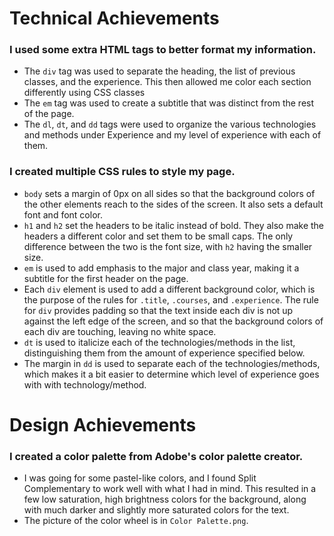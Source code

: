 # Technical Achievements

### I used some extra HTML tags to better format my information.
- The `div` tag was used to separate the heading, the list of previous classes, and the
experience. This then allowed me color each section differently using CSS classes
- The `em` tag was used to create a subtitle that was distinct from the rest of the page.
- The `dl`, `dt`, and `dd` tags were used to organize the various technologies and methods
under Experience and my level of experience with each of them.

### I created multiple CSS rules to style my page.
- `body` sets a margin of 0px on all sides so that the background colors
of the other elements reach to the sides of the screen. It also sets a default font and 
font color.
- `h1` and `h2` set the headers to be italic instead of bold. They also make the headers
a different color and set them to be small caps. The only difference between the two
is the font size, with `h2` having the smaller size.
- `em` is used to add emphasis to the major and class year, making it a subtitle for the
first header on the page.
- Each `div` element is used to add a different background color, which is the purpose of
the rules for `.title`, `.courses`, and `.experience`. The rule for `div` provides padding
so that the text inside each div is not up against the left edge of the screen, and so that
the background colors of each div are touching, leaving no white space.
- `dt` is used to italicize each of the technologies/methods in the list, distinguishing them
from the amount of experience specified below.
- The margin in `dd` is used to separate each of the technologies/methods, which makes it a
bit easier to determine which level of experience goes with with technology/method.

# Design Achievements
### I created a color palette from Adobe's color palette creator.
- I was going for some pastel-like colors, and I found Split Complementary to work well
with what I had in mind. This resulted in a few low saturation, high brightness colors
for the background, along with much darker and slightly more saturated colors for the text.
- The picture of the color wheel is in `Color Palette.png`.